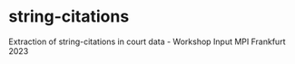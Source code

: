 # string-citations
Extraction of string-citations in court data - Workshop Input MPI Frankfurt 2023
